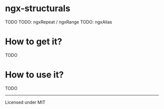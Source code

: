 # ngx-structurals

TODO
TODO: ngxRepeat / ngxRange
TODO: ngxAlias

# How to get it?

TODO

# How to use it?

TODO

---

Licensed under MIT
